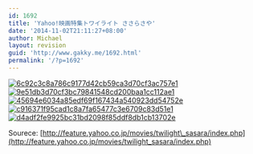```yaml
---
id: 1692
title: 'Yahoo!映画特集トワイライト ささらさや'
date: '2014-11-02T21:11:27+08:00'
author: Michael
layout: revision
guid: 'http://www.gakky.me/1692.html'
permalink: '/?p=1692'
---
```


[![6c92c3c8a786c9177d42cb59ca3d70cf3ac757e1](http://www.yui-aragaki.org/wp-content/uploads/2014/11/6c92c3c8a786c9177d42cb59ca3d70cf3ac757e1.jpg)](http://www.yui-aragaki.org/wp-content/uploads/2014/11/6c92c3c8a786c9177d42cb59ca3d70cf3ac757e1.jpg) [![9e51db3d70cf3bc79841548cd200baa1cc112ae1](http://www.yui-aragaki.org/wp-content/uploads/2014/11/9e51db3d70cf3bc79841548cd200baa1cc112ae1.jpg)](http://www.yui-aragaki.org/wp-content/uploads/2014/11/9e51db3d70cf3bc79841548cd200baa1cc112ae1.jpg) [![45694e6034a85edf69f167434a540923dd54752e](http://www.yui-aragaki.org/wp-content/uploads/2014/11/45694e6034a85edf69f167434a540923dd54752e.jpg)](http://www.yui-aragaki.org/wp-content/uploads/2014/11/45694e6034a85edf69f167434a540923dd54752e.jpg) [![c916371f95cad1c8a7fa65477c3e6709c83d51e1](http://www.yui-aragaki.org/wp-content/uploads/2014/11/c916371f95cad1c8a7fa65477c3e6709c83d51e1.jpg)](http://www.yui-aragaki.org/wp-content/uploads/2014/11/c916371f95cad1c8a7fa65477c3e6709c83d51e1.jpg) [![d4adf2fe9925bc31bd2098f85ddf8db1cb13702e](http://www.yui-aragaki.org/wp-content/uploads/2014/11/d4adf2fe9925bc31bd2098f85ddf8db1cb13702e.jpg)](http://www.yui-aragaki.org/wp-content/uploads/2014/11/d4adf2fe9925bc31bd2098f85ddf8db1cb13702e.jpg)

Sourece: [http://feature.yahoo.co.jp/movies/twilight\_sasara/index.php](http://feature.yahoo.co.jp/movies/twilight_sasara/index.php)